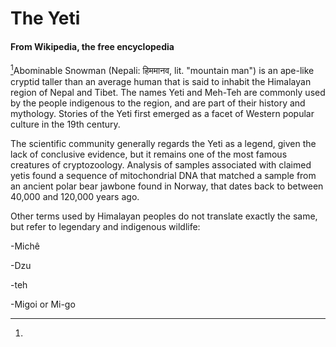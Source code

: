 # The Yeti 

#### From Wikipedia, the free encyclopedia 

[^1]Abominable Snowman (Nepali: हिममानव, lit. "mountain man") is an
ape-like cryptid taller than an average human that is said to inhabit
the Himalayan region of Nepal and Tibet. The names Yeti and Meh-Teh are
commonly used by the people indigenous to the region, and are part of
their history and mythology. Stories of the Yeti first emerged as a
facet of Western popular culture in the 19th century.

The scientific community generally regards the Yeti as a legend, given
the lack of conclusive evidence, but it remains one of the most famous
creatures of cryptozoology. Analysis of samples associated with claimed
yetis found a sequence of mitochondrial DNA that matched a sample from
an ancient polar bear jawbone found in Norway, that dates back to
between 40,000 and 120,000 years ago.

Other terms used by Himalayan peoples do not translate exactly the same,
but refer to legendary and indigenous wildlife:

 -Michê

-Dzu

-teh

 -Migoi or Mi-go

[^1]: 

